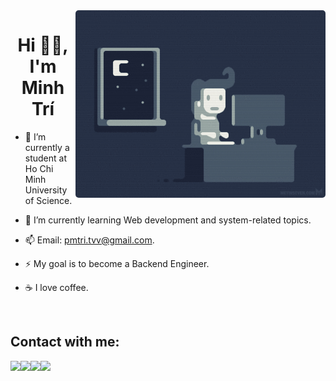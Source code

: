 <img align="right" alt="Coding" width="400" src="./img/side-image.gif" style="border-radius: 5px;">

<h1 align="center">Hi 👋🏼, I'm Minh Trí</h1>

-   🦉 I’m currently a student at Ho Chi Minh University of Science.

-   🌱 I’m currently learning Web development and system-related topics.

-   📫 Email: pmtri.tvv@gmail.com.

-   ⚡ My goal is to become a Backend Engineer.

-   ☕ I love coffee.

<br/>
<div aline="center" width="100%">

</div>

## Contact with me:

<div>
    <a href="https://fb.com/pmtritvv"><img src="https://img.shields.io/badge/Facebook-1877F2?style=for-the-badge&logo=facebook&logoColor=white"></a><a href="https://linkedin.com/in/minh-trí-phạm-b4a646257"><img src="https://img.shields.io/badge/LinkedIn-0077B5?style=for-the-badge&logo=linkedin&logoColor=white"></a><a href="https://instagram.com/phamminhtri06"><img src="https://img.shields.io/badge/Instagram-E4405F?style=for-the-badge&logo=instagram&logoColor=white"></a><a href="mailto:pmtri.tvv@gmail.com"><img src="https://img.shields.io/badge/mail-EA4335?style=for-the-badge&logo=gmail&logoColor=white"></a>
</div>
